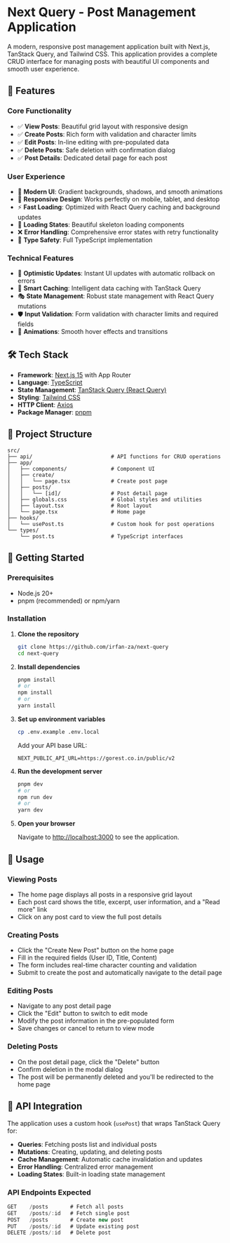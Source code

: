 # Next Query - Post Management Application

A modern, responsive post management application built with Next.js, TanStack Query, and Tailwind CSS. This application provides a complete CRUD interface for managing posts with beautiful UI components and smooth user experience.

## 🚀 Features

### Core Functionality

- ✅ **View Posts**: Beautiful grid layout with responsive design
- ✅ **Create Posts**: Rich form with validation and character limits
- ✅ **Edit Posts**: In-line editing with pre-populated data
- ✅ **Delete Posts**: Safe deletion with confirmation dialog
- ✅ **Post Details**: Dedicated detail page for each post

### User Experience

- 🎨 **Modern UI**: Gradient backgrounds, shadows, and smooth animations
- 📱 **Responsive Design**: Works perfectly on mobile, tablet, and desktop
- ⚡ **Fast Loading**: Optimized with React Query caching and background updates
- 🔄 **Loading States**: Beautiful skeleton loading components
- ❌ **Error Handling**: Comprehensive error states with retry functionality
- 🎯 **Type Safety**: Full TypeScript implementation

### Technical Features

- 🔄 **Optimistic Updates**: Instant UI updates with automatic rollback on errors
- 💾 **Smart Caching**: Intelligent data caching with TanStack Query
- 🎭 **State Management**: Robust state management with React Query mutations
- 🛡️ **Input Validation**: Form validation with character limits and required fields
- 🎪 **Animations**: Smooth hover effects and transitions

## 🛠️ Tech Stack

- **Framework**: [Next.js 15](https://nextjs.org/) with App Router
- **Language**: [TypeScript](https://www.typescriptlang.org/)
- **State Management**: [TanStack Query (React Query)](https://tanstack.com/query/)
- **Styling**: [Tailwind CSS](https://tailwindcss.com/)
- **HTTP Client**: [Axios](https://axios-http.com/)
- **Package Manager**: [pnpm](https://pnpm.io/)

## 📁 Project Structure

```
src/
├── api/                         # API functions for CRUD operations
├── app/
│   ├── components/              # Component UI
│   ├── create/
│   │   └── page.tsx             # Create post page
│   ├── posts/
│   │   └── [id]/                # Post detail page
│   ├── globals.css              # Global styles and utilities
│   ├── layout.tsx               # Root layout
│   └── page.tsx                 # Home page
├── hooks/
│   └── usePost.ts               # Custom hook for post operations
└── types/
    └── post.ts                  # TypeScript interfaces
```

## 🚦 Getting Started

### Prerequisites

- Node.js 20+
- pnpm (recommended) or npm/yarn

### Installation

1. **Clone the repository**

   ```bash
   git clone https://github.com/irfan-za/next-query
   cd next-query
   ```

2. **Install dependencies**

   ```bash
   pnpm install
   # or
   npm install
   # or
   yarn install
   ```

3. **Set up environment variables**

   ```bash
   cp .env.example .env.local
   ```

   Add your API base URL:

   ```env
   NEXT_PUBLIC_API_URL=https://gorest.co.in/public/v2
   ```

4. **Run the development server**

   ```bash
   pnpm dev
   # or
   npm run dev
   # or
   yarn dev
   ```

5. **Open your browser**

   Navigate to [http://localhost:3000](http://localhost:3000) to see the application.

## 📖 Usage

### Viewing Posts

- The home page displays all posts in a responsive grid layout
- Each post card shows the title, excerpt, user information, and a "Read more" link
- Click on any post card to view the full post details

### Creating Posts

- Click the "Create New Post" button on the home page
- Fill in the required fields (User ID, Title, Content)
- The form includes real-time character counting and validation
- Submit to create the post and automatically navigate to the detail page

### Editing Posts

- Navigate to any post detail page
- Click the "Edit" button to switch to edit mode
- Modify the post information in the pre-populated form
- Save changes or cancel to return to view mode

### Deleting Posts

- On the post detail page, click the "Delete" button
- Confirm deletion in the modal dialog
- The post will be permanently deleted and you'll be redirected to the home page

## 🔧 API Integration

The application uses a custom hook (`usePost`) that wraps TanStack Query for:

- **Queries**: Fetching posts list and individual posts
- **Mutations**: Creating, updating, and deleting posts
- **Cache Management**: Automatic cache invalidation and updates
- **Error Handling**: Centralized error management
- **Loading States**: Built-in loading state management

### API Endpoints Expected

```typescript
GET    /posts       # Fetch all posts
GET    /posts/:id   # Fetch single post
POST   /posts       # Create new post
PUT    /posts/:id   # Update existing post
DELETE /posts/:id   # Delete post
```
